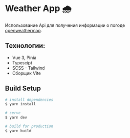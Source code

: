 # Weather App 🌧️

Использование Api для получения информации о погоде [openweathermap](https://openweathermap.org/api).

## Технологии:
- Vue 3, Pinia
- Typescipt
- SCSS - Tailwind
- Сборщик Vite

## Build Setup

```bash
# install dependencies
$ yarn install

# serve
$ yarn dev

# build for production
$ yarn build
```
